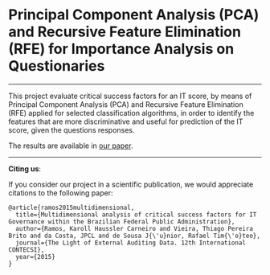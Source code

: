 Principal Component Analysis (PCA) and Recursive Feature Elimination (RFE) for Importance Analysis on Questionaries 
===================================================================================================================
-----

This project evaluate critical success factors for an IT score, by means of Principal Component Analysis (PCA) and Recursive Feature Elimination (RFE) applied 
for selected classification algorithms, in order to identify the features that are more discriminative and useful for prediction of the IT score, given the questions responses. 

The results are available in [our paper](https://lasp.unb.br/wp-content/uploads/papers/Karoll_CONTECSI15.pdf).

-----
**Citing us**:

If you consider our project in a scientific publication, we would appreciate citations to the following paper:

    @article{ramos2015multidimensional,
      title={Multidimensional analysis of critical success factors for IT Governance within the Brazilian Federal Public Administration},
      author={Ramos, Karoll Haussler Carneiro and Vieira, Thiago Pereira Brito and da Costa, JPCL and de Sousa J{\'u}nior, Rafael Tim{\'o}teo},
      journal={The Light of External Auditing Data. 12th International CONTECSI},
      year={2015}
    }
